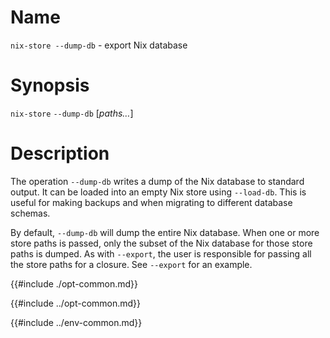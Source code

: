 # Name

`nix-store --dump-db` - export Nix database

# Synopsis

`nix-store` `--dump-db` [*paths…*]

# Description

The operation `--dump-db` writes a dump of the Nix database to standard
output. It can be loaded into an empty Nix store using `--load-db`. This
is useful for making backups and when migrating to different database
schemas.

By default, `--dump-db` will dump the entire Nix database. When one or
more store paths is passed, only the subset of the Nix database for
those store paths is dumped. As with `--export`, the user is responsible
for passing all the store paths for a closure. See `--export` for an
example.

{{#include ./opt-common.md}}

{{#include ../opt-common.md}}

{{#include ../env-common.md}}
